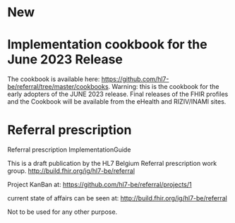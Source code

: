 # New #

# Implementation cookbook for the June 2023 Release #


The cookbook is available here: https://github.com/hl7-be/referral/tree/master/cookbooks. Warning: this is the cookbook for the early adopters of the JUNE 2023 release. Final releases of the FHIR profiles and the Cookbook will be available from the eHealth and RIZIV/INAMI sites.


# Referral prescription
Referral prescription ImplementationGuide

This is a draft publication by the HL7 Belgium Referral prescription work group. 
http://build.fhir.org/ig/hl7-be/referral

Project KanBan at: https://github.com/hl7-be/referral/projects/1


current state of affairs can be seen at: http://build.fhir.org/ig/hl7-be/referral

Not to be used for any other purpose.
